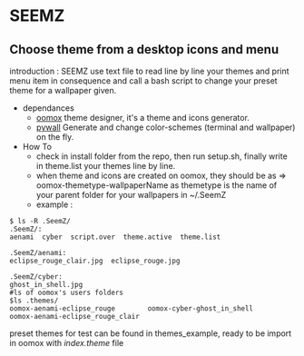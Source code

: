 # SEEMZ
## Choose theme from a desktop icons and menu
introduction :
SEEMZ use text file to read line by line your themes and print menu item in consequence and call a bash script to change your preset theme for a wallpaper given.
- dependances
  - <a href="https://github.com/themix-project/oomox">oomox</a> theme designer, it's a theme and icons generator.
  - <a href="https://github.com/dylanaraps/pywal">pywall</a> Generate and change color-schemes (terminal and wallpaper) on the fly.
- How To
  - check in install folder from the repo, then run setup.sh, finally write in theme.list your themes line by line.
  - when theme and icons are created on oomox, they should be as => oomox-themetype-wallpaperName as themetype is the name of your parent folder for your wallpapers in ~/.SeemZ
  - example :

``` shell
$ ls -R .SeemZ/
.SeemZ/:
aenami  cyber  script.over  theme.active  theme.list

.SeemZ/aenami:
eclipse_rouge_clair.jpg  eclipse_rouge.jpg

.SeemZ/cyber:
ghost_in_shell.jpg
#ls of oomox's users folders
$ls .themes/
oomox-aenami-eclipse_rouge        oomox-cyber-ghost_in_shell        oomox-aenami-eclipse_rouge_clair

```
preset themes for test can be found in themes_example, ready to be import in oomox with *index.theme* file 

